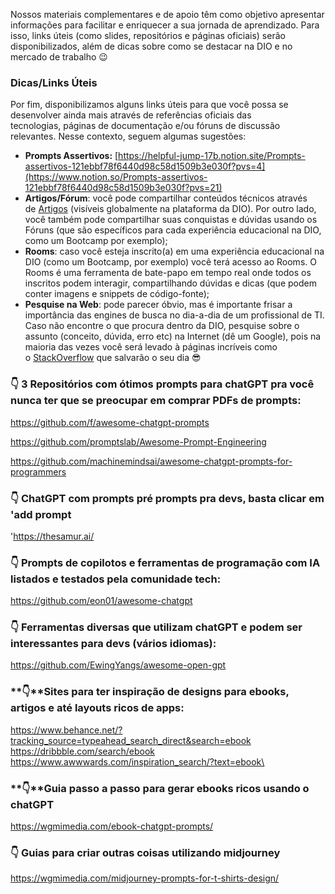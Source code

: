 Nossos materiais complementares e de apoio têm como objetivo apresentar informações para facilitar e enriquecer a sua jornada de aprendizado. Para isso, links úteis (como slides, repositórios e páginas oficiais) serão disponibilizados, além de dicas sobre como se destacar na DIO e no mercado de trabalho 😉

### **Dicas/Links Úteis**

Por fim, disponibilizamos alguns links úteis para que você possa se desenvolver ainda mais através de referências oficiais das tecnologias, páginas de documentação e/ou fóruns de discussão relevantes. Nesse contexto, seguem algumas sugestões:

- **Prompts Assertivos:** [https://helpful-jump-17b.notion.site/Prompts-assertivos-121ebbf78f6440d98c58d1509b3e030f?pvs=4](https://www.notion.so/Prompts-assertivos-121ebbf78f6440d98c58d1509b3e030f?pvs=21)
- **Artigos/Fórum**: você pode compartilhar conteúdos técnicos através de [Artigos](https://web.dio.me/articles) (visíveis globalmente na plataforma da DIO). Por outro lado, você também pode compartilhar suas conquistas e dúvidas usando os Fóruns (que são específicos para cada experiência educacional na DIO, como um Bootcamp por exemplo);
- **Rooms**: caso você esteja inscrito(a) em uma experiência educacional na DIO (como um Bootcamp, por exemplo) você terá acesso ao Rooms. O Rooms é uma ferramenta de bate-papo em tempo real onde todos os inscritos podem interagir, compartilhando dúvidas e dicas (que podem conter imagens e snippets de código-fonte);
- **Pesquise na Web**: pode parecer óbvio, mas é importante frisar a importância das engines de busca no dia-a-dia de um profissional de TI. Caso não encontre o que procura dentro da DIO, pesquise sobre o assunto (conceito, dúvida, erro etc) na Internet (dê um Google), pois na maioria das vezes você será levado à páginas incríveis como o [StackOverflow](https://stackoverflow.com/) que salvarão o seu dia 😎

### **👇 3 Repositórios com ótimos prompts para chatGPT pra você nunca ter que se preocupar em comprar PDFs de prompts:**

https://github.com/f/awesome-chatgpt-prompts

https://github.com/promptslab/Awesome-Prompt-Engineering

https://github.com/machinemindsai/awesome-chatgpt-prompts-for-programmers

### **👇 ChatGPT com prompts pré prompts pra devs, basta clicar em 'add prompt**

'https://thesamur.ai/

### **👇** Prompts de copilotos e ferramentas de programação com IA listados e testados pela comunidade tech:

https://github.com/eon01/awesome-chatgpt

### **👇** Ferramentas diversas que utilizam chatGPT e podem ser interessantes para devs (vários idiomas):

https://github.com/EwingYangs/awesome-open-gpt



### **👇**Sites para ter inspiração de designs para ebooks, artigos e até layouts ricos de apps:
https://www.behance.net/?tracking_source=typeahead_search_direct&search=ebook
https://dribbble.com/search/ebook
https://www.awwwards.com/inspiration_search/?text=ebook\

### **👇**Guia passo a passo para gerar ebooks ricos usando o chatGPT
https://wgmimedia.com/ebook-chatgpt-prompts/ 

### **👇** Guias para criar outras coisas utilizando midjourney
https://wgmimedia.com/midjourney-prompts-for-t-shirts-design/
 